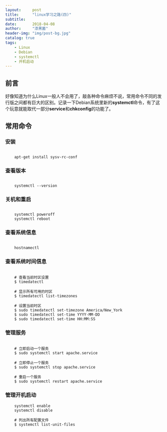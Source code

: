 ```yaml
---
layout:     post
title:      "linux学习之路(四)"
subtitle:   
date:       2018-04-08
author:     "漆黑菌"
header-img: "img/post-bg.jpg"
catalog: true
tags:
    - Linux
    - Debian
    - systemctl
    - 开机启动
---
```


## 前言
好像知道为什么Linux一般人不会用了，敲各种命令麻烦不说，常用命令不同的发行版之间都有巨大的区别。记录一下Debian系统里新的**systemctl**命令，有了这个玩意就能取代一部分**service**和**chkconfig**的功能了。

## 常用命令
### 安装
```

    apt-get install sysv-rc-conf

```

### 查看版本
```

    systemctl --version

```

### 关机和重启
```

    systemctl poweroff
    systemctl reboot

```

### 查看系统信息
```

    hostnamectl

```

### 查看系统时间信息
```

    # 查看当前时区设置
    $ timedatectl
    
    # 显示所有可用的时区
    $ timedatectl list-timezones   
    
    # 设置当前时区
    $ sudo timedatectl set-timezone America/New_York
    $ sudo timedatectl set-time YYYY-MM-DD
    $ sudo timedatectl set-time HH:MM:SS

```

### 管理服务
```

    # 立即启动一个服务
    $ sudo systemctl start apache.service
    
    # 立即停止一个服务
    $ sudo systemctl stop apache.service
    
    # 重启一个服务
    $ sudo systemctl restart apache.service

```

### 管理开机启动
```
    systemctl enable
    systemctl disable

    # 列出所有配置文件
    $ systemctl list-unit-files
```